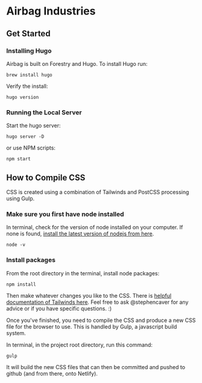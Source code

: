 # Airbag Industries

## Get Started

### Installing Hugo

Airbag is built on Forestry and Hugo. To install Hugo run:

```(shell)
brew install hugo
```

Verify the install:

```(shell)
hugo version
```

### Running the Local Server

Start the hugo server:

```(shell)
hugo server -D
```

or use NPM scripts:

```(shell)
npm start
```

## How to Compile CSS

CSS is created using a combination of Tailwinds and PostCSS processing using Gulp.

### Make sure you first have node installed

In terminal, check for the version of node installed on your computer. If none is found, [install the latest version of nodejs from here](https://nodejs.org/en/).

```(shell)
node -v
```

### Install packages

From the root directory in the terminal, install node packages:

```(shell)
npm install
```

Then make whatever changes you like to the CSS. There is [helpful documentation of Tailwinds here](https://tailwindcss.com/). Feel free to ask @stephencaver for any advice or if you have specific questions. :)

Once you've finished, you need to compile the CSS and produce a new CSS file for the browser to use. This is handled by Gulp, a javascript build system.

In terminal, in the project root directory, run this command:

```(shell)
gulp
```

It will build the new CSS files that can then be committed and pushed to github (and from there, onto Netlify).
